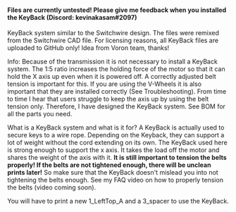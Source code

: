 #### Files are currently untested! Please give me feedback when you installed the KeyBack (Discord: kevinakasam#2097)


KeyBack system similar to the Switchwire design.
The files were remixed from the Switchwire CAD file.
For licensing reasons, all KeyBack files are uploaded to GitHub only!
Idea from Voron team, thanks!

Info: Because of the transmission it is not necessary to install a KeyBack system.
The 1:5 ratio increases the holding force of the motor so that it can hold the X axis up even when it is powered off.
A correctly adjusted belt tension is important for this.
If you are using the V-Wheels it is also important that they are installed correctly (See Troubleshooting).
From time to time I hear that users struggle to keep the axis up by using the belt tension only.
Therefore, I have designed the KeyBack system. See BOM for all the parts you need.

What is a KeyBack system and what is it for?
A KeyBack is actually used to secure keys to a wire rope.
Depending on the Keyback, they can support a lot of weight without the cord extending on its own.
The KeyBack used here is strong enough to support the x axis. It takes the load off the motor and shares the weight of the axis with it.
__It is still important to tension the belts properly!
If the belts are not tightened enough, there will be unclean prints later!__
So make sure that the KeyBack doesn't mislead you into not tightening the belts enough.
See my FAQ video on how to properly tension the belts (video coming soon).

You will have to print a new 1_LeftTop_A and a 3_spacer to use the KeyBack.
